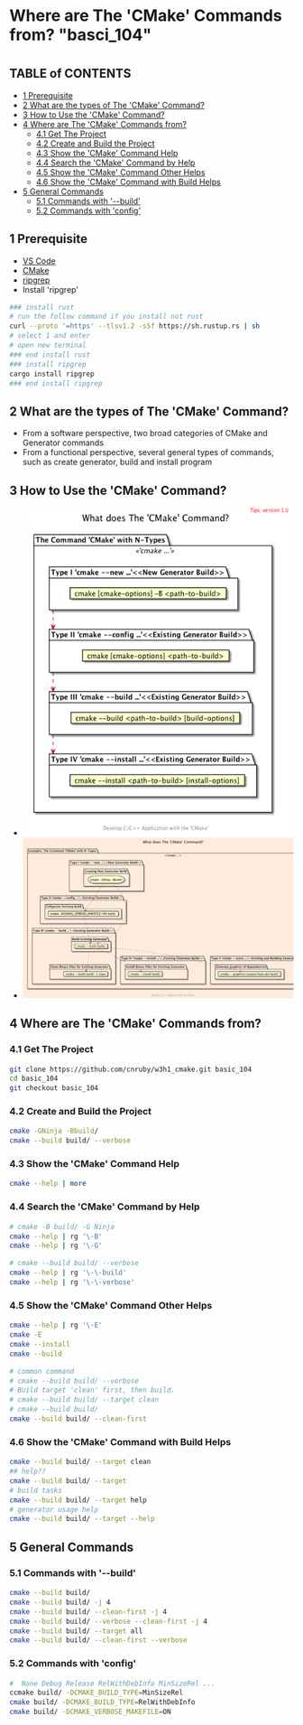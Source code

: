 <h1>Where are The 'CMake' Commands from? "basci_104"<h1/>

<h2>TABLE of CONTENTS</h2>

- [1 Prerequisite](#1-prerequisite)
- [2 What are the types of The 'CMake' Command?](#2-what-are-the-types-of-the-cmake-command)
- [3 How to Use the 'CMake' Command?](#3-how-to-use-the-cmake-command)
- [4 Where are The 'CMake' Commands from?](#4-where-are-the-cmake-commands-from)
  - [4.1 Get The Project](#41-get-the-project)
  - [4.2 Create and Build the Project](#42-create-and-build-the-project)
  - [4.3 Show the 'CMake' Command Help](#43-show-the-cmake-command-help)
  - [4.4 Search the 'CMake' Command by Help](#44-search-the-cmake-command-by-help)
  - [4.5 Show the 'CMake' Command Other Helps](#45-show-the-cmake-command-other-helps)
  - [4.6 Show the 'CMake' Command with Build Helps](#46-show-the-cmake-command-with-build-helps)
- [5 General Commands](#5-general-commands)
  - [5.1 Commands with '--build'](#51-commands-with---build)
  - [5.2 Commands with 'config'](#52-commands-with-config)

## 1 Prerequisite
- [VS Code](https://code.visualstudio.com/)
- [CMake](https://cmake.org/)
- [ripgrep](https://github.com/BurntSushi/ripgrep)
- Install 'ripgrep'
```bash
### install rust
# run the follow command if you install not rust
curl --proto '=https' --tlsv1.2 -sSf https://sh.rustup.rs | sh
# select 1 and enter
# open new terminal
### end install rust
### install ripgrep
cargo install ripgrep
### end install ripgrep
```



## 2 What are the types of The 'CMake' Command?
- From a software perspective, two broad categories of CMake and Generator commands
- From a functional perspective, several general types of commands, such as create generator, build and install program



## 3 How to Use the 'CMake' Command?
- ![image](./docs/what/what.png)
- ![image](./docs/what-example/what-example.png)



## 4 Where are The 'CMake' Commands from?




### 4.1 Get The Project
```bash
git clone https://github.com/cnruby/w3h1_cmake.git basic_104
cd basic_104
git checkout basic_104
```



### 4.2 Create and Build the Project
```bash
cmake -GNinja -Bbuild/
cmake --build build/ --verbose
```



### 4.3 Show the 'CMake' Command Help
```bash
cmake --help | more
```



### 4.4 Search the 'CMake' Command by Help
```bash
# cmake -B build/ -G Ninja
cmake --help | rg '\-B'
cmake --help | rg '\-G'
```

```bash
# cmake --build build/ --verbose
cmake --help | rg '\-\-build'
cmake --help | rg '\-\-verbose'
```



### 4.5 Show the 'CMake' Command Other Helps
```bash
cmake --help | rg '\-E'
cmake -E
cmake --install
cmake --build
```

```bash
# common command
# cmake --build build/ --verbose
# Build target 'clean' first, then build.
# cmake --build build/ --target clean
# cmake --build build/
cmake --build build/ --clean-first
```



### 4.6 Show the 'CMake' Command with Build Helps
```bash
cmake --build build/ --target clean
## help??
cmake --build build/ --target
# build tasks
cmake --build build/ --target help
# generator usage help
cmake --build build/ --target --help
```



## 5 General Commands



### 5.1 Commands with '--build'
```bash
cmake --build build/
cmake --build build/ -j 4
cmake --build build/ --clean-first -j 4
cmake --build build/ --verbose --clean-first -j 4
cmake --build build/ --target all
cmake --build build/ --clean-first --verbose
```



### 5.2 Commands with 'config'
```bash
#  None Debug Release RelWithDebInfo MinSizeRel ...
ccmake build/ -DCMAKE_BUILD_TYPE=MinSizeRel
cmake build/ -DCMAKE_BUILD_TYPE=RelWithDebInfo
cmake build/ -DCMAKE_VERBOSE_MAKEFILE=ON
```